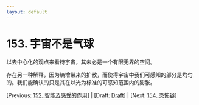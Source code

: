```yaml
---
layout: default
---
```

# 153. 宇宙不是气球

以去中心化的观点来看待宇宙，其未必是一个有限无界的空间。

存在另一种解释，因为熵增带来的扩散，而使得宇宙中我们可感知的部分是均匀的。我们能确认的只是其在以光为标准的可感知范围内的膨胀。

[Previous: [152. 智能及感受的作用](152.md)] | [Draft: [Draft](../Draft.md)] | [Next: [154. 恐怖谷](154.md)]